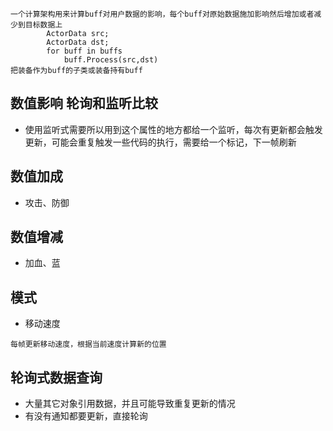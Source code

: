 ```
一个计算架构用来计算buff对用户数据的影响，每个buff对原始数据施加影响然后增加或者减少到目标数据上
        ActorData src;
        ActorData dst;
        for buff in buffs
            buff.Process(src,dst)
把装备作为buff的子类或装备持有buff
```

## 数值影响 轮询和监听比较
- 使用监听式需要所以用到这个属性的地方都给一个监听，每次有更新都会触发更新，可能会重复触发一些代码的执行，需要给一个标记，下一帧刷新

## 数值加成
- 攻击、防御

## 数值增减
- 加血、蓝

## 模式
- 移动速度
```
每帧更新移动速度，根据当前速度计算新的位置
```

## 轮询式数据查询
- 大量其它对象引用数据，并且可能导致重复更新的情况
- 有没有通知都要更新，直接轮询